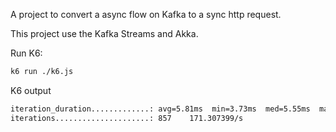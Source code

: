 A project to convert a async flow on Kafka to a sync http request.

This project use the Kafka Streams and Akka.

Run K6:

```sh
k6 run ./k6.js
```

K6 output

```sh
iteration_duration.............: avg=5.81ms  min=3.73ms  med=5.55ms  max=22.34ms  p(90)=7.37ms  p(95)=7.86ms
iterations.....................: 857    171.307399/s
```
